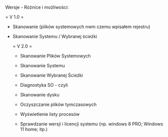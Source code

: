 Wersje - Różnice i możliwości:

= V 1.0 =
- Skanowanie (plików systemowych nwm czemu wpisałem rejestru)
- Skanowanie Systemu / Wybranej ścieżki

  = V 2.0 =
  - Skanowanie Plików Systemowych
  - Skanowanie Systemu
  - Skanowanie Wybranej Ścieżki

  - Diagnostyka SO - czyli
  - Skanowanie dysku
  - Oczyszczanie plików tymczasowych
  - Wyświetlenie listy procesów
  - Sprawdzanie wersji i licencji systemu (np. windows 8 PRO; Windows 11 home; itp.)
